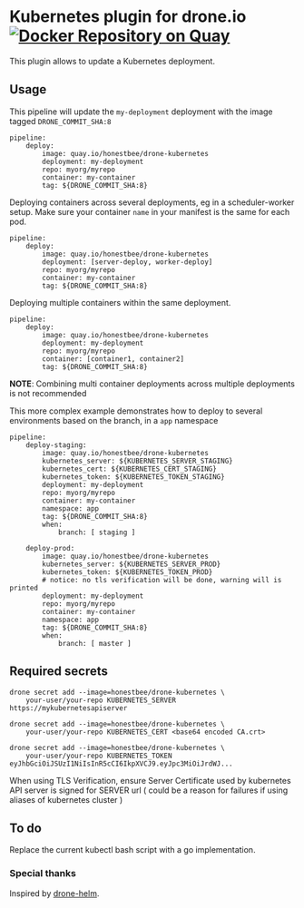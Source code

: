 # Kubernetes plugin for drone.io [![Docker Repository on Quay](https://quay.io/repository/honestbee/drone-kubernetes/status "Docker Repository on Quay")](https://quay.io/repository/honestbee/drone-kubernetes)

This plugin allows to update a Kubernetes deployment.

## Usage  

This pipeline will update the `my-deployment` deployment with the image tagged `DRONE_COMMIT_SHA:8`

    pipeline:
        deploy:
            image: quay.io/honestbee/drone-kubernetes
            deployment: my-deployment
            repo: myorg/myrepo
            container: my-container
            tag: ${DRONE_COMMIT_SHA:8}

Deploying containers across several deployments, eg in a scheduler-worker setup. Make sure your container `name` in your manifest is the same for each pod.
    
    pipeline:
        deploy:
            image: quay.io/honestbee/drone-kubernetes
            deployment: [server-deploy, worker-deploy]
            repo: myorg/myrepo
            container: my-container
            tag: ${DRONE_COMMIT_SHA:8}

Deploying multiple containers within the same deployment.

    pipeline:
        deploy:
            image: quay.io/honestbee/drone-kubernetes
            deployment: my-deployment
            repo: myorg/myrepo
            container: [container1, container2]
            tag: ${DRONE_COMMIT_SHA:8}

**NOTE**: Combining multi container deployments across multiple deployments is not recommended

This more complex example demonstrates how to deploy to several environments based on the branch, in a `app` namespace 

    pipeline:
        deploy-staging:
            image: quay.io/honestbee/drone-kubernetes
            kubernetes_server: ${KUBERNETES_SERVER_STAGING}
            kubernetes_cert: ${KUBERNETES_CERT_STAGING}
            kubernetes_token: ${KUBERNETES_TOKEN_STAGING}
            deployment: my-deployment
            repo: myorg/myrepo
            container: my-container
            namespace: app
            tag: ${DRONE_COMMIT_SHA:8}
            when:
                branch: [ staging ]

        deploy-prod:
            image: quay.io/honestbee/drone-kubernetes
            kubernetes_server: ${KUBERNETES_SERVER_PROD}
            kubernetes_token: ${KUBERNETES_TOKEN_PROD}
            # notice: no tls verification will be done, warning will is printed
            deployment: my-deployment
            repo: myorg/myrepo
            container: my-container
            namespace: app
            tag: ${DRONE_COMMIT_SHA:8}
            when:
                branch: [ master ]

## Required secrets

    drone secret add --image=honestbee/drone-kubernetes \
        your-user/your-repo KUBERNETES_SERVER https://mykubernetesapiserver

    drone secret add --image=honestbee/drone-kubernetes \
        your-user/your-repo KUBERNETES_CERT <base64 encoded CA.crt>

    drone secret add --image=honestbee/drone-kubernetes \
        your-user/your-repo KUBERNETES_TOKEN eyJhbGciOiJSUzI1NiIsInR5cCI6IkpXVCJ9.eyJpc3MiOiJrdWJ...

When using TLS Verification, ensure Server Certificate used by kubernetes API server 
is signed for SERVER url ( could be a reason for failures if using aliases of kubernetes cluster )

## To do 

Replace the current kubectl bash script with a go implementation.

### Special thanks

Inspired by [drone-helm](https://github.com/ipedrazas/drone-helm).
